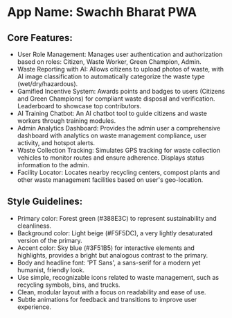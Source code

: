 # **App Name**: Swachh Bharat PWA

## Core Features:

- User Role Management: Manages user authentication and authorization based on roles: Citizen, Waste Worker, Green Champion, Admin.
- Waste Reporting with AI: Allows citizens to upload photos of waste, with AI image classification to automatically categorize the waste type (wet/dry/hazardous).
- Gamified Incentive System: Awards points and badges to users (Citizens and Green Champions) for compliant waste disposal and verification. Leaderboard to showcase top contributors.
- AI Training Chatbot: An AI chatbot tool to guide citizens and waste workers through training modules.
- Admin Analytics Dashboard: Provides the admin user a comprehensive dashboard with analytics on waste management compliance, user activity, and hotspot alerts.
- Waste Collection Tracking: Simulates GPS tracking for waste collection vehicles to monitor routes and ensure adherence. Displays status information to the admin.
- Facility Locator: Locates nearby recycling centers, compost plants and other waste management facilities based on user's geo-location.

## Style Guidelines:

- Primary color: Forest green (#388E3C) to represent sustainability and cleanliness.
- Background color: Light beige (#F5F5DC), a very lightly desaturated version of the primary.
- Accent color: Sky blue (#3F51B5) for interactive elements and highlights, provides a bright but analogous contrast to the primary.
- Body and headline font: 'PT Sans', a sans-serif for a modern yet humanist, friendly look.
- Use simple, recognizable icons related to waste management, such as recycling symbols, bins, and trucks.
- Clean, modular layout with a focus on readability and ease of use.
- Subtle animations for feedback and transitions to improve user experience.